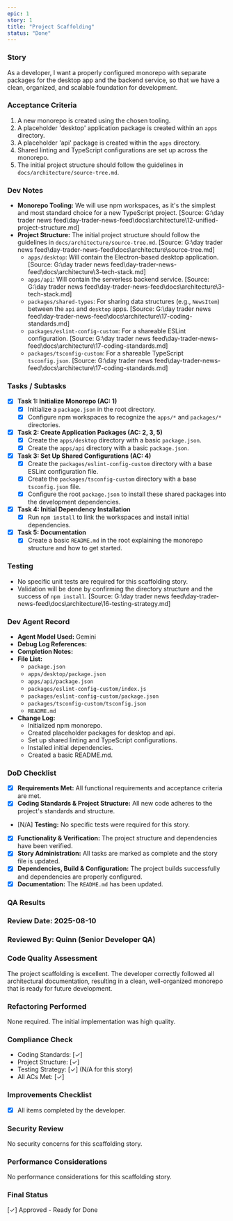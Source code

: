 ```yaml
---
epic: 1
story: 1
title: "Project Scaffolding"
status: "Done"
---
```


### Story

As a developer, I want a properly configured monorepo with separate packages for the desktop app and the backend service, so that we have a clean, organized, and scalable foundation for development.

### Acceptance Criteria

1.  A new monorepo is created using the chosen tooling.
2.  A placeholder 'desktop' application package is created within an `apps` directory.
3.  A placeholder 'api' package is created within the `apps` directory.
4.  Shared linting and TypeScript configurations are set up across the monorepo.
5.  The initial project structure should follow the guidelines in `docs/architecture/source-tree.md`.

### Dev Notes

*   **Monorepo Tooling:** We will use npm workspaces, as it's the simplest and most standard choice for a new TypeScript project. [Source: G:\day trader news feed\day-trader-news-feed\docs\architecture\12-unified-project-structure.md]
*   **Project Structure:** The initial project structure should follow the guidelines in `docs/architecture/source-tree.md`. [Source: G:\day trader news feed\day-trader-news-feed\docs\architecture\source-tree.md]
    *   `apps/desktop`: Will contain the Electron-based desktop application. [Source: G:\day trader news feed\day-trader-news-feed\docs\architecture\3-tech-stack.md]
    *   `apps/api`: Will contain the serverless backend service. [Source: G:\day trader news feed\day-trader-news-feed\docs\architecture\3-tech-stack.md]
    *   `packages/shared-types`: For sharing data structures (e.g., `NewsItem`) between the `api` and `desktop` apps. [Source: G:\day trader news feed\day-trader-news-feed\docs\architecture\17-coding-standards.md]
    *   `packages/eslint-config-custom`: For a shareable ESLint configuration. [Source: G:\day trader news feed\day-trader-news-feed\docs\architecture\17-coding-standards.md]
    *   `packages/tsconfig-custom`: For a shareable TypeScript `tsconfig.json`. [Source: G:\day trader news feed\day-trader-news-feed\docs\architecture\17-coding-standards.md]

### Tasks / Subtasks

*   [x] **Task 1: Initialize Monorepo (AC: 1)**
    *   [x] Initialize a `package.json` in the root directory.
    *   [x] Configure npm workspaces to recognize the `apps/*` and `packages/*` directories.
*   [x] **Task 2: Create Application Packages (AC: 2, 3, 5)**
    *   [x] Create the `apps/desktop` directory with a basic `package.json`.
    *   [x] Create the `apps/api` directory with a basic `package.json`.
*   [x] **Task 3: Set Up Shared Configurations (AC: 4)**
    *   [x] Create the `packages/eslint-config-custom` directory with a base ESLint configuration file.
    *   [x] Create the `packages/tsconfig-custom` directory with a base `tsconfig.json` file.
    *   [x] Configure the root `package.json` to install these shared packages into the development dependencies.
*   [x] **Task 4: Initial Dependency Installation**
    *   [x] Run `npm install` to link the workspaces and install initial dependencies.
*   [x] **Task 5: Documentation**
    *   [x] Create a basic `README.md` in the root explaining the monorepo structure and how to get started.

### Testing

*   No specific unit tests are required for this scaffolding story.
*   Validation will be done by confirming the directory structure and the success of `npm install`. [Source: G:\day trader news feed\day-trader-news-feed\docs\architecture\16-testing-strategy.md]

### Dev Agent Record

*   **Agent Model Used:** Gemini
*   **Debug Log References:**
*   **Completion Notes:**
*   **File List:**
    *   `package.json`
    *   `apps/desktop/package.json`
    *   `apps/api/package.json`
    *   `packages/eslint-config-custom/index.js`
    *   `packages/eslint-config-custom/package.json`
    *   `packages/tsconfig-custom/tsconfig.json`
    *   `README.md`
*   **Change Log:**
    *   Initialized npm monorepo.
    *   Created placeholder packages for desktop and api.
    *   Set up shared linting and TypeScript configurations.
    *   Installed initial dependencies.
    *   Created a basic README.md.

### DoD Checklist

*   [x] **Requirements Met:** All functional requirements and acceptance criteria are met.
*   [x] **Coding Standards & Project Structure:** All new code adheres to the project's standards and structure.
*   [N/A] **Testing:** No specific tests were required for this story.
*   [x] **Functionality & Verification:** The project structure and dependencies have been verified.
*   [x] **Story Administration:** All tasks are marked as complete and the story file is updated.
*   [x] **Dependencies, Build & Configuration:** The project builds successfully and dependencies are properly configured.
*   [x] **Documentation:** The `README.md` has been updated.

### QA Results

### Review Date: 2025-08-10
### Reviewed By: Quinn (Senior Developer QA)

### Code Quality Assessment
The project scaffolding is excellent. The developer correctly followed all architectural documentation, resulting in a clean, well-organized monorepo that is ready for future development.

### Refactoring Performed
None required. The initial implementation was high quality.

### Compliance Check
- Coding Standards: [✓]
- Project Structure: [✓]
- Testing Strategy: [✓] (N/A for this story)
- All ACs Met: [✓]

### Improvements Checklist
- [x] All items completed by the developer.

### Security Review
No security concerns for this scaffolding story.

### Performance Considerations
No performance considerations for this scaffolding story.

### Final Status
[✓] Approved - Ready for Done